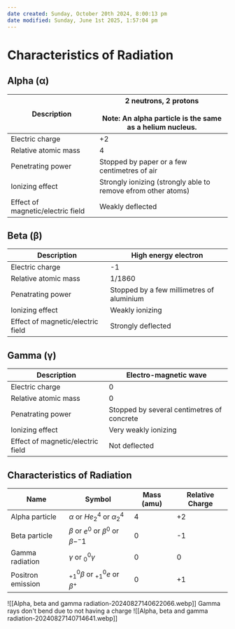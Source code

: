 ```yaml
---
date created: Sunday, October 20th 2024, 8:00:13 pm
date modified: Sunday, June 1st 2025, 1:57:04 pm
---
```


# Characteristics of Radiation
## Alpha (α)

| Description                       | 2 neutrons, 2 protons<br><br>Note: An alpha particle is the same as a helium nucleus. |
| --------------------------------- | ------------------------------------------------------------------------------------- |
| Electric charge                   | +2                                                                                    |
| Relative atomic mass              | 4                                                                                     |
| Penetrating power                 | Stopped by paper or a few centimetres of air                                          |
| Ionizing effect                   | Strongly ionizing (strongly able to remove efrom other atoms)                       |
| Effect of magnetic/electric field | Weakly deflected                                                                      |

## Beta (β)

| Description                       | High energy electron                      |
| --------------------------------- | ----------------------------------------- |
| Electric charge                   | -1                                        |
| Relative atomic mass              | 1/1860                                    |
| Penatrating power                 | Stopped by a few millimetres of aluminium |
| Ionizing effect                   | Weakly ionizing                           |
| Effect of magnetic/electric field | Strongly deflected                        |

## Gamma (γ)

| Description                       | Electro-magnetic wave                      |
| --------------------------------- | ------------------------------------------ |
| Electric charge                   | 0                                          |
| Relative atomic mass              | 0                                          |
| Penatrating power                 | Stopped by several centimetres of concrete |
| Ionizing effect                   | Very weakly ionizing                       |
| Effect of magnetic/electric field | Not deflected                              |

## Characteristics of Radiation

| Name              | Symbol                                       | Mass (amu) | Relative Charge |
| ----------------- | -------------------------------------------- | ---------- | --------------- |
| Alpha particle    | $\alpha$ or $He^4_2$ or $\alpha^4_2$         | 4          | +2              |
| Beta particle     | $\beta$ or $e^0$ or $\beta^0$ or $\beta-^-1$ | 0          | -1              |
| Gamma radiation   | $\gamma$ or $^0_0\gamma$                     | 0          | 0               |
| Positron emission | $^0_{+1}\beta$ or $^0_{+1}e$ or $\beta^+$    | 0          | +1              |

![[Alpha, beta and gamma radiation-20240827140622066.webp]]
Gamma rays don't bend due to not having a charge
![[Alpha, beta and gamma radiation-20240827140714641.webp]]
